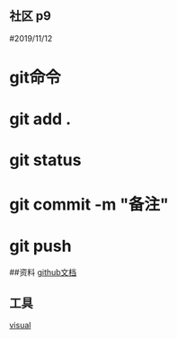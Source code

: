 ## 社区  p9
#2019/11/12

#  git命令
#  git add .
#  git status
#  git commit -m "备注"
#  git push

##资料
[github文档](https://developer.github.com/apps/building-oauth-apps/)




## 工具
[visual](https://www.visual-paradigm.com)



